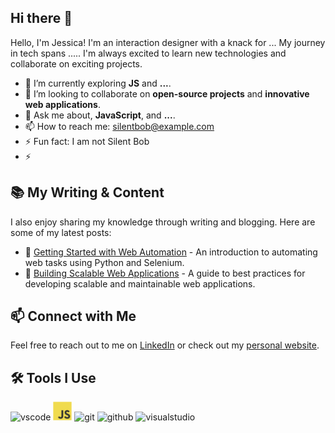 ## Hi there 👋

<!--
**Jesecam/Jesecam** is a ✨ _special_ ✨ repository because its `README.md` (this file) appears on your GitHub profile.

Here are some ideas to get you started:
## About Me 😄
-->
Hello, I'm Jessica! I'm an interaction designer with a knack for ... My journey in tech spans ..... I'm always excited to learn new technologies and collaborate on exciting projects.


- 🌱 I’m currently exploring **JS** and **...**.
- 🤝 I’m looking to collaborate on **open-source projects** and **innovative web applications**.
- 💬 Ask me about, **JavaScript**, and **...**.
- 📫 How to reach me: [silentbob@example.com](silentbob@example.com)
- ⚡ Fun fact: I am not Silent Bob
- ⚡ 

## 📚 My Writing & Content

I also enjoy sharing my knowledge through writing and blogging. Here are some of my latest posts:

- 📝 [Getting Started with Web Automation](https://medium.com/@silentBob/getting-started-with-web-automation) - An introduction to automating web tasks using Python and Selenium.
- 📖 [Building Scalable Web Applications](https://medium.com/@silentBob/building-scalable-web-applications) - A guide to best practices for developing scalable and maintainable web applications.


## 📫 Connect with Me

Feel free to reach out to me on [LinkedIn](https://www.linkedin.com/in/silentBob) or check out my [personal website](https://silentbob.dev).

## 🛠️ Tools I Use

<p align="left">
<img src="https://cdn.jsdelivr.net/gh/devicons/devicon/icons/vscode/vscode-original.svg" alt="vscode" width="30" height="30"/>
<img src="https://raw.githubusercontent.com/devicons/devicon/master/icons/javascript/javascript-original.svg" alt="javascript" width="30" height="30" />
<img src="https://cdn.jsdelivr.net/gh/devicons/devicon/icons/git/git-original.svg" alt="git" width="30" height="30"/>
<img src="https://cdn.jsdelivr.net/gh/devicons/devicon/icons/github/github-original-wordmark.svg" alt="github" width="30" height="30"/>
<img src="https://cdn.jsdelivr.net/gh/devicons/devicon/icons/visualstudio/visualstudio-plain.svg" alt="visualstudio" width="30" height="30"/>
</p>



